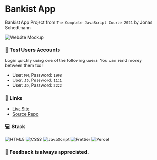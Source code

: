 # Bankist App

Bankist App Project from `The Complete JavaScript Course 2021` by Jonas Schedtmann

![Website Mockup](https://res.cloudinary.com/cloud-m98/image/upload/v1663081133/Bankist-App/Website-Screenshot.png)

### 🔑 Test Users Accounts

Login quickly using one of the following users. You can send money between them too!

- User: `MM`, Password: `1998`
- User: `JS`, Password: `1111`
- User: `JD`, Password: `2222`

### 🔗 Links

- [Live Site](https://bankist-muhammadm1998.vercel.app/)
- [Source Repo](https://github.com/MuhammadM1998/Bankist-App)

### ‍💻 Stack

![HTML5](https://img.shields.io/badge/HTML5-E34F26?style=for-the-badge&logo=html5&logoColor=white)
![CSS3](https://img.shields.io/badge/CSS3-1572B6?style=for-the-badge&logo=css3&logoColor=white)
![JavaScript](https://img.shields.io/badge/javascript-%23323330.svg?style=for-the-badge&logo=javascript&logoColor=%23F7DF1E)
![Prettier](https://img.shields.io/static/v1?label=&message=Prettier&color=F7B93E&style=for-the-badge&logo=prettier&logoColor=white)
![Vercel](https://img.shields.io/badge/vercel-%23000000.svg?style=for-the-badge&logo=vercel&logoColor=white)

### 📝 Feedback is always appreciated.
